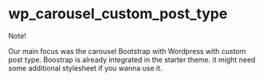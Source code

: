 # wp_carousel_custom_post_type

Note!

Our main focus was the carousel Bootstrap with Wordpress with custom post type. Boostrap is already integrated in the starter theme. it might need some additional stylesheet if you wanna use it.
